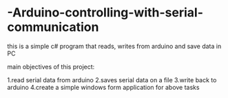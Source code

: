 # -Arduino-controlling-with-serial-communication
this is a simple  c# program that reads, writes from arduino and save data in PC

main objectives of this project:

1.read serial data from arduino
2.saves serial data on a file
3.write back to arduino
4.create a simple windows form application for above tasks



